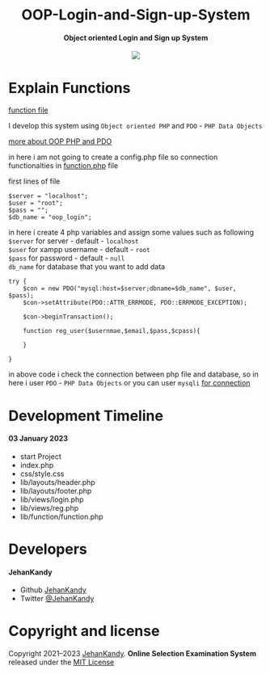 <h1 align="center">OOP-Login-and-Sign-up-System</h1>
<h4 align="center">Object oriented Login and Sign up System</h4>

<p align="center"><img src="https://wakatime.com/badge/user/0ac30051-5698-4ae9-851e-7d4853d4aba7/project/895242d1-4ecf-4309-9073-6fcbdc71fac7.svg"></p>


<h1>Explain Functions</h1>

[function file](https://github.com/JehanKandy/OOP-Login-and-Sign-up-System/blob/main/lib/function/function.php)


I develop this system using `Object oriented PHP` and `PDO` - `PHP Data Objects`

[more about OOP PHP and PDO](https://www.w3schools.com/php/php_mysql_intro.asp)

in here i am not going to create a config.php file so connection functionalties in [function.php](https://github.com/JehanKandy/OOP-Login-and-Sign-up-System/blob/main/lib/function/function.php) file

first lines of file 

    $server = "localhost";
    $user = "root";
    $pass = "";
    $db_name = "oop_login";
    
in here i create 4 php variables and assign some values such as following <br>
`$server` for server - default - `localhost`<br>
`$user` for xampp username - default - `root`<br>
`$pass` for password - default - `null`<br>
`db_name` for database that you want to add data<br>


    try {
        $con = new PDO("mysql:host=$server;dbname=$db_name", $user, $pass);
        $con->setAttribute(PDO::ATTR_ERRMODE, PDO::ERRMODE_EXCEPTION);

        $con->beginTransaction();

        function reg_user($usernmae,$email,$pass,$cpass){
            
        }

    }
    
in above code i check the connection between php file and database, so in here i user `PDO` - `PHP Data Objects` or you can user `mysqli`
[for connection](https://www.w3schools.com/php/php_mysql_connect.asp)


# Development Timeline

  <h4> 03 January 2023</h4>
  
  - start Project
  - index.php
  - css/style.css
  - lib/layouts/header.php
  - lib/layouts/footer.php
  - lib/views/login.php
  - lib/views/reg.php
  - lib/function/function.php

<h1>Developers</h1>
  <h4>JehanKandy</h4>

  - Github [JehanKandy](https://github.com/JehanKandy)
  - Twitter [@JehanKandy](https://twitter.com/jehankandy)
  
<h1>Copyright and license</h1>

Copyright 2021–2023 [JehanKandy](https://github.com/JehanKandy). <b>Online Selection Examination System</b> released under the [MIT License](https://github.com/JehanKandy/OOP-Login-and-Sign-up-System/blob/main/LICENSE)
